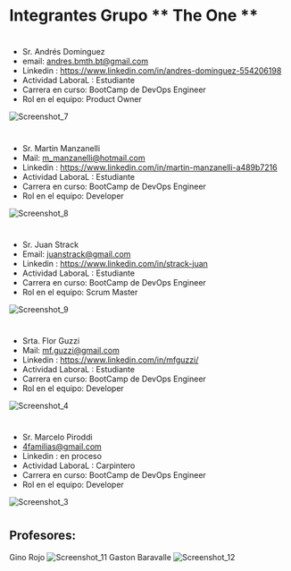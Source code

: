 
# Integrantes Grupo ** The One **
#
#


* Sr. Andrés Dominguez   
* email: andres.bmth.bt@gmail.com
* Linkedin : https://www.linkedin.com/in/andres-dominguez-554206198
* Actividad LaboraL : Estudiante  
* Carrera en curso: BootCamp de DevOps Engineer 
* Rol en el equipo: Product Owner

![Screenshot_7](https://user-images.githubusercontent.com/108201954/175798249-af94b896-acbe-45bd-bf4b-c78b33405ccc.png)


#

* Sr. Martin Manzanelli 
* Mail: m_manzanelli@hotmail.com 
* Linkedin : https://www.linkedin.com/in/martin-manzanelli-a489b7216
* Actividad LaboraL : Estudiante  
* Carrera en curso: BootCamp de DevOps Engineer
* Rol en el equipo: Developer

![Screenshot_8](https://user-images.githubusercontent.com/108201954/175798254-3f80d3af-cbbd-4cfc-865a-06e1cf185f37.png)


#

* Sr. Juan Strack
* Email: juanstrack@gmail.com
* Linkedin : https://www.linkedin.com/in/strack-juan
* Actividad LaboraL : Estudiante  
* Carrera en curso: BootCamp de DevOps Engineer
* Rol en el equipo: Scrum Master

![Screenshot_9](https://user-images.githubusercontent.com/108201954/175798303-383effa1-7951-4f3f-bf75-15ae1db18f86.png)


#


* Srta.  Flor  Guzzi
* Mail: mf.guzzi@gmail.com
* Linkedin : https://www.linkedin.com/in/mfguzzi/
* Actividad LaboraL : Estudiante  
* Carrera en curso: BootCamp de DevOps Engineer
* Rol en el equipo: Developer

![Screenshot_4](https://user-images.githubusercontent.com/108201954/175798265-22c727a0-1d23-4cbc-9053-3d2f24bda5f6.png)


#

* Sr. Marcelo Piroddi
* 4familias@gmail.com
* Linkedin : en proceso
* Actividad LaboraL : Carpintero  
* Carrera en curso: BootCamp de DevOps Engineer
* Rol en el equipo: Developer

![Screenshot_3](https://user-images.githubusercontent.com/108201954/175798268-05411806-e423-4f27-868a-dc01963fb123.png)


#
#
#
#
#


## Profesores:

Gino Rojo  ![Screenshot_11](https://user-images.githubusercontent.com/108201954/175798377-7f8b0fc7-4548-4be8-a711-cc19ef7e7cbe.png)  Gaston Baravalle  ![Screenshot_12](https://user-images.githubusercontent.com/108201954/175798420-ec449fb8-9407-437c-a984-6ce9d9782df7.png)




